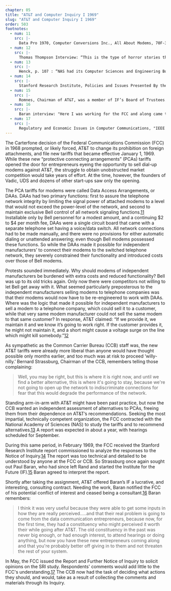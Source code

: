 ```yaml
---
chapter: 05
title: "AT&T and Computer Inquiry I 1969"
slug: "AT&T and Computer Inquiry I 1969"
order: 503
footnotes:
  - num: 11
    src: |-
      Data Pro 1970, Computer Conversions Inc., All About Modems, 70F-300-01b
  - num: 12
    src: |- 
      Thomas Thompson Interview: “This is the type of horror stories they always raised.  So that was what we were stuck with. We were stuck with the DAA."
  - num: 13
    src: |- 
      Henck, p. 107 : “NAS had its Computer Sciences and Engineering Board set up a fourteen-member panel to analyze the considerable amount of written material submitted to the FCC. The fact that panel members were not 'pure' scientists in the sense that they drew paychecks immediately caused criticism. It was a symbol of changing attitudes that most objections were raised because two of the fourteen panelists were officials of the Bell System. The others were employed by nonprofit and/or government organizations, non-Bell manufacturers, independent telephone companies, or large users of communication services."
  - num: 14
    src: |-  
      Stanford Research Institute, Policies and Issues Presented By the Interdependence of Computer and Communications Services (Report Nos. 7379B0. 7 vols.
  - num: 15
    src: |-
      Romnes, Chairman of AT&T, was a member of IF’s Board of Trustees.
  - num: 16
    src: |- 
      Baran interview: "Here I was working for the FCC and along came this contract from AT&T, for the Institute for the Future, and we needed that work, so I told my friends at FCC that I would no longer be able to be a consultant to them, and they said: "Well, we understand, but why don't you become a general consultant to us on research and development, because we're not doing a very good job with research and development at the FCC and we could use some help, and that should be clean and shouldn't give you any problem with conflict of interest." So I said, "OK." And I said: "First of all, how much are we paying, what would have been the Chief Engineer." They said $25,000. And I said: "Well, that's not enough money to get the sort of person you really need for that top position." They said: "We know, but the Congress dictated that. It's in the legislation, and that was done purposely, because about 25% of the congressmen had some interest or other in a broadcast station, or TV, a very high correlation. It was very important to their political position. So, there was a nice strong political constituency that wanted to see the FCC weak for some time, and so that was a constraint. So I said: "Well, no, until you get this problem fixed, there's hardly very much you can do," cause the people they had were just, they were technicians. So I didn't do a lot more consulting after that one."
  - num: 17
    src: |- 
      Regulatory and Economic Issues in Computer Communications, "IEEE vol. 60, pp 1256, November 1972.
---
```


The Carterfone decision of the Federal Communications Commission (FCC) in 1968 prompted, or likely forced, AT&T to change its prohibition on foreign attachments, and file new tariffs that became effective January 1, 1969. While these new “protective connecting arrangements” (PCAs) tariffs opened the door for entrepreneurs eyeing the opportunity to sell dial-up modems against AT&T, the struggle to obtain unobstructed market competition would take years of effort. At the time, however, the founders of Vadic, UDS and dozens of other start-ups saw only the opening.

The PCA tariffs for modems were called Data Access Arrangements, or DAAs. DAAs had two primary functions: first to assure the telephone network integrity by limiting the signal power of attached modems to a level that would not exceed the power-level of the network, and second to maintain exclusive Bell control of all network signaling functions.<a name="fnloc11" href="#fn11">11</a>  Installable only by Bell personnel for a modest amount, and a continuing $2 to $4 per month fee, DAAs were a single circuit board that came with a separate telephone set having a voice/data switch. All network connections had to be made manually, and there were no provisions for either automatic dialing or unattended answering; even though Bell modems possessed these functions. So while the DAAs made it possible for independent manufacturers’ to connect their modems to the switched telephone network, they severely constrained their functionality and introduced costs over those of Bell modems.

Protests sounded immediately. Why should modems of independent manufacturers be burdened with extra costs and reduced functionality? Bell was up to its old tricks again. Only now there were competitors not willing to let Bell get away with it. What seemed particularly preposterous to the independent manufacturers selling modems to telephone companies was that their modems would now have to be re-engineered to work with DAAs. Where was the logic that made it possible for independent manufacturers to sell a modem to a telephone company, which could sell it to a customer, while that very same modem manufacturer could not sell the same modem to that same customer? In response, AT&T claimed: “If we provide it, we maintain it and we know it’s going to work right. If the customer provides it, he might not maintain it, and a short might cause a voltage surge on the line which might kill somebody.”<a name="fnloc12" href="#fn12">12</a>

As sympathetic as the Common Carrier Bureau (CCB) staff was, the new AT&T tariffs were already more liberal than anyone would have thought possible only months earlier, and too much was at risk to proceed ‘willy-nilly.’ Bernard Strassburg, Chairman of the CCB, remembers telling those complaining:

>Well, you may be right, but this is where it is right now, and until we find a better alternative, this is where it's going to stay, because we're not going to open up the network to indiscriminate connections for fear that this would degrade the performance of the network.

Standing arm-in-arm with AT&T might have been past practice, but now the CCB wanted an independent assessment of alternatives to PCAs, freeing them from their dependence on AT&T’s recommendations. Seeking the most impartial, technically competent organization, the FCC contracted with the National Academy of Sciences (NAS) to study the tariffs and to recommend alternatives.<a name="fnloc13" href="#fn13">13</a>  A report was expected in about a year, with hearings scheduled for September.

During this same period, in February 1969, the FCC received the Stanford Research Institute report commissioned to analyze the responses to the Notice of Inquiry.<a name="fnloc14" href="#fn14">14</a>  The report was too technical and detailed to be understood by anyone at the FCC or CCB. So Strassburg once again sought out Paul Baran, who had since left Rand and started the Institute for the Future (IF).<a name="fnloc15" href="#fn15">15</a>  Baran agreed to interpret the report.

Shortly after taking the assignment, AT&T offered Baran’s IF a lucrative, and interesting, consulting contract. Needing the work, Baran notified the FCC of his potential conflict of interest and ceased being a consultant.<a name="fnloc16" href="#fn16">16</a>  Baran remembers:

>I think it was very useful because they were able to get some inputs in how they are really perceived.....and that their real problem is going to come from the data communication entrepreneurs, because now, for the first time, they had a constituency who might perceived it worth their while going after AT&T. The old constituency in the past was never big enough, or had enough interest, to attend hearings or doing anything, but now you have these new entrepreneurs coming along and that you're probably better off giving in to them and not threaten the rest of your system.

In May, the FCC issued the Report and Further Notice of Inquiry to solicit opinions on the SRI study. Respondents' comments would add little to the FCC's understanding.<a name="fnloc17" href="#fn17">17</a>  The CCB now had the task of deciding what actions they should, and would, take as a result of collecting the comments and materials through its Inquiry.
